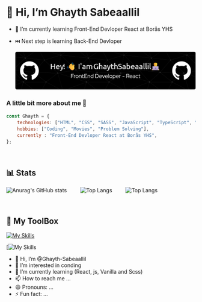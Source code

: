 # 👋 Hi, I’m Ghayth Sabeaallil
- 🌱 I’m currently learning Front-End Devloper React at Borås YHS
- ⏭️ Next step is learning Back-End Devloper 
  
  ![Header](https://github.com/Ghayth-Sabeaallil/Ghayth-Sabeaallil/blob/main/github-header-image.png)

### A little bit more about me 🧐
```javascript
const Ghayth = {
    technologies: ["HTML", "CSS", "SASS", "JavaScript", "TypeScript", "Vite", "React", "MYSQL", "Ubuntu"],
    hobbies: ["Coding", "Movies", "Problem Solving"],
    currently : "Front-End Devloper React at Borås YHS",
};
```

<br/>

## 📊 Stats
 

![Anurag's GitHub stats](https://github-readme-stats.vercel.app/api?username=Ghayth-Sabeaallil&show_icons=true&theme=tokyonight) &emsp;&emsp; ![Top Langs](https://github-readme-stats.vercel.app/api/top-langs/?username=Ghayth-Sabeaallil&layout=compact) &emsp;&emsp; ![Top Langs](https://github-readme-stats.vercel.app/api/top-langs/?username=gs222mh&layout=compact)

<br/>

## 🧰 My ToolBox
[![My Skills](https://skillicons.dev/icons?i=atom,c,cs,c,cpp,css,discord,eclipse,figma,git,github,gitlab,html,idea,java,js,linux,mysql,nodejs,php,stackoverflow,sqlite,ubuntu,vim,vscode,vue)](https://skillicons.dev)

<!---
icons:
https://github.com/tandpfun/skill-icons#readme
--->
[![My Skills]()

<!-- 
simple icons:
https://github.com/irfaan008/simple-skill-icons
--->

<!---
FatimaBadaoui/FatimaBadaoui is a ✨ special ✨ repository because its `README.md` (this file) appears on your GitHub profile.
You can click the Preview link to take a look at your changes.
--->


- 👋 Hi, I’m @Ghayth-Sabeaallil
- 👀 I’m interested in conding 
- 🌱 I’m currently learning (React, js, Vanilla and Scss)
- 📫 How to reach me ...
- 😄 Pronouns: ...
- ⚡ Fun fact: ...

<!---
Ghayth-Sabeaallil/Ghayth-Sabeaallil is a ✨ special ✨ repository because its `README.md` (this file) appears on your GitHub profile.
You can click the Preview link to take a look at your changes.
--->
